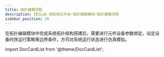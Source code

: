 ```yaml
---
title: 拓扑建模流程
description: IESLab 规划优化平台-拓扑编辑模块-拓扑建模流程
sidebar_position: 20
---
```



在拓扑编辑模块中完成系统拓扑结构搭建后，需要进行元件设备参数绑定，设定设备时序运行策略等边界条件，方可对系统运行状态进行仿真模拟。



import DocCardList from '@theme/DocCardList';

<DocCardList />